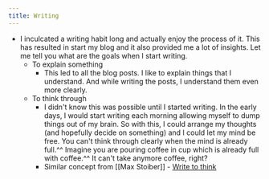 ```yaml
---
title: Writing
---
```


- I inculcated a writing habit long and actually enjoy the process of it. This has resulted in start my blog and it also provided me a lot of insights. Let me tell you what are the goals when I start writing.
  - To explain something
    - This led to all the blog posts. I like to explain things that I understand. And while writing the posts, I understand them even more clearly.
  - To think through
    - I didn't know this was possible until I started writing. In the early days, I would start writing each morning allowing myself to dump things out of my brain. So with this, I could arrange my thoughts (and hopefully decide on something) and I could let my mind be free. You can't think through clearly when the mind is already full.^^ Imagine you are pouring coffee in cup which is already full with coffee.^^ It can't take anymore coffee, right?
    - Similar concept from [[Max Stoiber]] - [Write to think](https://notes.mxstbr.com/Write_to_think)
